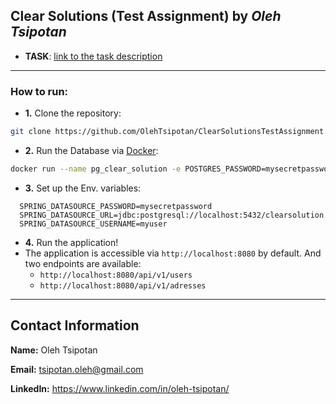 ## Clear Solutions (Test Assignment) by *Oleh Tsipotan*

- **TASK**: [link to the task description](https://docs.google.com/document/d/1LosRgr72sJYcNumbZKET7uiIJ3Un_ORl25Psn1Dd9hw/edit)

---

### How to run:
- **1.** Clone the repository:
```bash
git clone https://github.com/OlehTsipotan/ClearSolutionsTestAssignment.git
```

- **2.** Run the Database via [Docker](https://www.docker.com/):
```bash
docker run --name pg_clear_solution -e POSTGRES_PASSWORD=mysecretpassword -e POSTGRES_USER=myuser -e POSTGRES_DB=clearsolution -p 5432:5432 -d postgres
```

- **3.** Set up the Env. variables:
```
  SPRING_DATASOURCE_PASSWORD=mysecretpassword
  SPRING_DATASOURCE_URL=jdbc:postgresql://localhost:5432/clearsolution
  SPRING_DATASOURCE_USERNAME=myuser
```

- **4.** Run the application!
- The application is accessible via `http://localhost:8080` by default. And two endpoints are available:
  - `http://localhost:8080/api/v1/users`
  - `http://localhost:8080/api/v1/adresses`


---

## Contact Information

**Name:** Oleh Tsipotan

**Email:** tsipotan.oleh@gmail.com

**LinkedIn:** https://www.linkedin.com/in/oleh-tsipotan/
